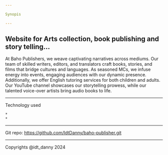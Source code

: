 ```yaml
---

Synopis

---
```


Website for Arts collection, book publishing and story telling...
------------------------------------------------------------------

At Baho Publishers, we weave captivating narratives across mediums. Our team of skilled writers, editors, and translators craft books, stories, and films that bridge cultures and languages. As seasoned MCs, we infuse energy into events, engaging audiences with our dynamic presence. Additionally, we offer English tutoring services for both children and adults. Our YouTube channel showcases our storytelling prowess, while our talented voice-over artists bring audio books to life.

---

Technology used

    * 
    *

---

Git repo: https://github.com/IdtDanny/baho-publisher.git

---

Copyrights @idt_danny 2024   